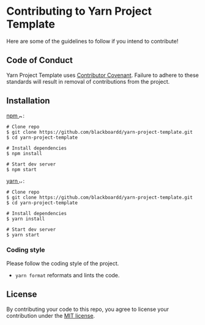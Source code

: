 # Contributing to Yarn Project Template

Here are some of the guidelines to follow if you intend to contribute!

## Code of Conduct

Yarn Project Template uses [Contributor Covenant](https://www.contributor-covenant.org/). Failure to adhere to these standards will result in removal of contributions from the project.

## Installation

[npm <img src="ICON_SOURCE" alt="npm" height="10"/>](https://github.com/npm/cli):

```shell
# Clone repo
$ git clone https://github.com/blackboardd/yarn-project-template.git
$ cd yarn-project-template

# Install dependencies
$ npm install

# Start dev server
$ npm start
```

[yarn <img src="ICON_SOURCE" alt="yarn" height="10"/>](https://github.com/yarnpkg/yarn):

```shell
# Clone repo
$ git clone https://github.com/blackboardd/yarn-project-template.git
$ cd yarn-project-template

# Install dependencies
$ yarn install

# Start dev server
$ yarn start
```

### Coding style

Please follow the coding style of the project.

- `yarn format` reformats and lints the code.

## License

By contributing your code to this repo, you agree to license your contribution under the [MIT license](/docs/LICENSE).
